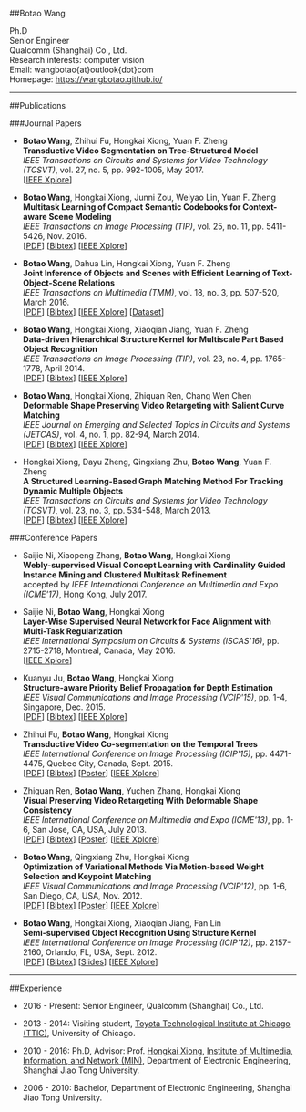 ##Botao Wang

Ph.D  
Senior Engineer  
Qualcomm (Shanghai) Co., Ltd.   
Research interests: computer vision  
Email: wangbotao{at}outlook{dot}com  
Homepage: <https://wangbotao.github.io/>

---

##Publications

###Journal Papers

* **Botao Wang**, Zhihui Fu, Hongkai Xiong, Yuan F. Zheng  
**Transductive Video Segmentation on Tree-Structured Model**  
*IEEE Transactions on Circuits and Systems for Video Technology (TCSVT)*, vol. 27, no. 5, pp. 992-1005, May 2017.   
[[IEEE Xplore](http://ieeexplore.ieee.org/document/7401019/)]

* **Botao Wang**, Hongkai Xiong, Junni Zou, Weiyao Lin, Yuan F. Zheng  
**Multitask Learning of Compact Semantic Codebooks for Context-aware Scene Modeling**  
*IEEE Transactions on Image Processing (TIP)*, vol. 25, no. 11, pp. 5411-5426, Nov. 2016.  
[[PDF](http://min.sjtu.edu.cn/files/papers/2016/Journal/2016-TIP-CV-WANGBOTAO/MCL_TIP16.pdf)]
[[Bibtex](http://min.sjtu.edu.cn/files/papers/2016/Journal/2016-TIP-CV-WANGBOTAO/MCL_TIP16.txt)]
[[IEEE Xplore](http://ieeexplore.ieee.org/document/7563320/)]

* **Botao Wang**, Dahua Lin, Hongkai Xiong, Yuan F. Zheng  
**Joint Inference of Objects and Scenes with Efficient Learning of Text-Object-Scene Relations**  
*IEEE Transactions on Multimedia (TMM)*, vol. 18, no. 3, pp. 507-520, March 2016.  
[[PDF](http://min.sjtu.edu.cn/files/papers/2016/Journal/2016-TMM-CV-WANGBOTAO/tos_tmm16.pdf)]
[[Bibtex](http://min.sjtu.edu.cn/files/papers/2016/Journal/2016-TMM-CV-WANGBOTAO/tos_tmm16.txt)]
[[IEEE Xplore](http://ieeexplore.ieee.org/document/7387771/)]
[[Dataset](http://ivm.sjtu.edu.cn/files/pascal-sentences.zip)]

* **Botao Wang**, Hongkai Xiong, Xiaoqian Jiang, Yuan F. Zheng  
**Data-driven Hierarchical Structure Kernel for Multiscale Part Based Object Recognition**  
*IEEE Transactions on Image Processing (TIP)*, vol. 23, no. 4, pp. 1765-1778, April 2014.  
[[PDF](http://min.sjtu.edu.cn/files/papers/2014/Journal/2014-TIP-CV-WANGBOTAO/sk_tip14.pdf)]
[[Bibtex](http://min.sjtu.edu.cn/files/papers/2014/Journal/2014-TIP-CV-WANGBOTAO/sk_tip14.txt)]
[[IEEE Xplore](http://ieeexplore.ieee.org/document/6746174/)]

* **Botao Wang**, Hongkai Xiong, Zhiquan Ren, Chang Wen Chen  
**Deformable Shape Preserving Video Retargeting with Salient Curve Matching**  
*IEEE Journal on Emerging and Selected Topics in Circuits and Systems (JETCAS)*, vol. 4, no. 1, pp. 82-94, March 2014.  
[[PDF](http://min.sjtu.edu.cn/files/papers/2014/Journal/2014-JETCAS-CV-WANGBOTAO/vr_jetcas14.pdf)]
[[Bibtex](http://min.sjtu.edu.cn/files/papers/2014/Journal/2014-JETCAS-CV-WANGBOTAO/vr_jetcas14.txt)]
[[IEEE Xplore](http://ieeexplore.ieee.org/document/6717046/)]

* Hongkai Xiong, Dayu Zheng, Qingxiang Zhu, **Botao Wang**, Yuan F. Zheng  
**A Structured Learning-Based Graph Matching Method For Tracking Dynamic Multiple Objects**  
*IEEE Transactions on Circuits and Systems for Video Technology (TCSVT)*, vol. 23, no. 3, pp. 534-548, March 2013.  
[[PDF](http://min.sjtu.edu.cn/files/papers/2013/Journal/2013-TCSVT-CV-XIONGHONGKAI/tmo_tcsvt13.pdf)]
[[Bibtex](http://min.sjtu.edu.cn/files/papers/2013/Journal/2013-TCSVT-CV-XIONGHONGKAI/tmo_tcsvt13.txt)]
[[IEEE Xplore](http://ieeexplore.ieee.org/document/6253237/)]

###Conference Papers

* Saijie Ni, Xiaopeng Zhang, **Botao Wang**, Hongkai Xiong  
**Webly-supervised Visual Concept Learning with Cardinality Guided Instance Mining and Clustered Multitask Refinement**  
accepted by *IEEE International Conference on Multimedia and Expo (ICME'17)*, Hong Kong, July 2017.  

* Saijie Ni, **Botao Wang**, Hongkai Xiong  
**Layer-Wise Supervised Neural Network for Face Alignment with Multi-Task Regularization**  
*IEEE International Symposium on Circuits & Systems (ISCAS'16)*, pp. 2715-2718, Montreal, Canada, May 2016.  
[[IEEE Xplore](http://ieeexplore.ieee.org/document/6253237/)]

* Kuanyu Ju, **Botao Wang**, Hongkai Xiong  
**Structure-aware Priority Belief Propagation for Depth Estimation**  
*IEEE Visual Communications and Image Processing (VCIP'15)*, pp. 1-4, Singapore, Dec. 2015.  
[[PDF](http://min.sjtu.edu.cn/files/papers/2015/Conference/2015-VCIP-CV-JUKUANYU/07457889.pdf)]
[[Bibtex](http://min.sjtu.edu.cn/files/papers/2015/Conference/2015-VCIP-CV-JUKUANYU/bib.txt)]
[[IEEE Xplore](http://ieeexplore.ieee.org/document/7457889/)]

* Zhihui Fu, **Botao Wang**, Hongkai Xiong  
**Transductive Video Co-segmentation on the Temporal Trees**  
*IEEE International Conference on Image Processing (ICIP'15)*, pp. 4471-4475, Quebec City, Canada, Sept. 2015.  
[[PDF](http://min.sjtu.edu.cn/files/papers/2015/Conference/2015-ICIP-CV-FUZHIHUI/tvs_icip15.pdf)]
[[Bibtex](http://min.sjtu.edu.cn/files/papers/2015/Conference/2015-ICIP-CV-FUZHIHUI/tvs_icip15.txt)]
[[Poster](http://min.sjtu.edu.cn/files/papers/2015/Conference/2015-ICIP-CV-FUZHIHUI/tvs_icip15_poster.pdf)]
[[IEEE Xplore](http://ieeexplore.ieee.org/document/7351652/)]

* Zhiquan Ren, **Botao Wang**, Yuchen Zhang, Hongkai Xiong  
**Visual Preserving Video Retargeting With Deformable Shape Consistency**  
*IEEE International Conference on Multimedia and Expo (ICME'13)*, pp. 1-6, San Jose, CA, USA, July 2013.  
[[PDF](http://min.sjtu.edu.cn/files/papers/2013/Conference/2013-ICME-CV-RENZHIQUAN/rzq_icme13.pdf)]
[[Bibtex](http://min.sjtu.edu.cn/files/papers/2013/Conference/2013-ICME-CV-RENZHIQUAN/rzq_icme13.txt)]
[[Poster](http://min.sjtu.edu.cn/files/papers/2013/Conference/2013-ICME-CV-RENZHIQUAN/vr_icme13_poster.pdf)]
[[IEEE Xplore](http://ieeexplore.ieee.org/document/6607511/)]

* **Botao Wang**, Qingxiang Zhu, Hongkai Xiong  
**Optimization of Variational Methods Via Motion-based Weight Selection and Keypoint Matching**  
*IEEE Visual Communications and Image Processing (VCIP'12)*, pp. 1-6, San Diego, CA, USA, Nov. 2012.  
[[PDF](http://min.sjtu.edu.cn/files/papers/2012/Conference/2012-VCIP-CV-WANGBOTAO/of_vcip12.pdf)]
[[Bibtex](http://min.sjtu.edu.cn/files/papers/2012/Conference/2012-VCIP-CV-WANGBOTAO/of_vcip12.txt)]
[[Poster](http://min.sjtu.edu.cn/files/papers/2012/Conference/2012-VCIP-CV-WANGBOTAO/of_vcip12_poster.pdf)]
[[IEEE Xplore](http://ieeexplore.ieee.org/document/6410761/)]

* **Botao Wang**, Hongkai Xiong, Xiaoqian Jiang, Fan Lin  
**Semi-supervised Object Recognition Using Structure Kernel**  
*IEEE International Conference on Image Processing (ICIP'12)*, pp. 2157-2160, Orlando, FL, USA, Sept. 2012.  
[[PDF](http://min.sjtu.edu.cn/files/papers/2012/Conference/2012-ICIP-CV-WANGBOTAO/sk_icip12.pdf)]
[[Bibtex](http://min.sjtu.edu.cn/files/papers/2012/Conference/2012-VCIP-SP-DAIWENRUI-02/bib.txt)]
[[Slides](http://min.sjtu.edu.cn/files/papers/2012/Conference/2012-ICIP-CV-WANGBOTAO/sk_icip12_oral.pdf)]
[[IEEE Xplore](http://ieeexplore.ieee.org/document/6467320/)]

---

##Experience

* 2016 - Present: Senior Engineer, Qualcomm (Shanghai) Co., Ltd.

* 2013 - 2014: Visiting student, [Toyota Technological Institute at Chicago (TTIC)](http://www.ttic.edu), University of Chicago.

* 2010 - 2016:  Ph.D, Advisor: Prof. [Hongkai Xiong](http://min.sjtu.edu.cn/xhk.htm), [Institute of Multimedia, Information, and Network (MIN)](http://min.sjtu.edu.cn), Department of Electronic Engineering, Shanghai Jiao Tong University.

* 2006 - 2010: Bachelor, Department of Electronic Engineering, Shanghai Jiao Tong University.
